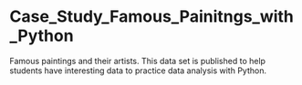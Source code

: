 # Case_Study_Famous_Painitngs_with_Python
Famous paintings and their artists. This data set is published to help students have interesting data to practice data analysis with Python.
